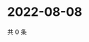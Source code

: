 # 2022-08-08

共 0 条

<!-- BEGIN WEIBO -->
<!-- 最后更新时间 Mon Aug 08 2022 22:17:13 GMT+0800 (China Standard Time) -->

<!-- END WEIBO -->
